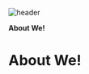 ![header](https://capsule-render.vercel.app/api?type=transparent&color=black&height=100&section=header&text=AI:ON)

**About We!**
<h1>About We!</h1>
